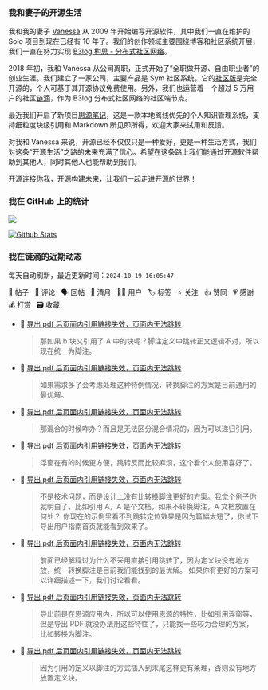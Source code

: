 ### 我和妻子的开源生活

我和我的妻子 [Vanessa](https://github.com/Vanessa219) 从 2009 年开始编写开源软件，其中我们一直在维护的 Solo 项目到现在已经有 10 年了。我们的创作领域主要围绕博客和社区系统开展，我们一直在努力实现 [B3log 构思 - 分布式社区网络](https://ld246.com/article/1546941897596)。

2018 年初，我和 Vanessa 从公司离职，正式开始了“全职做开源、自由职业者”的创业生涯。我们建立了一家公司，主要产品是 Sym 社区系统，它的[社区版](https://github.com/88250/symphony)是完全开源的，个人可基于其开源协议免费使用。另外，我们也运营着一个超过 5 万用户的社区[链滴](https://ld246.com)，作为 B3log 分布式社区网络的社区端节点。

最近我们开启了新项目[思源笔记](https://github.com/siyuan-note/siyuan)，这是一款本地离线优先的个人知识管理系统，支持细粒度块级引用和 Markdown 所见即所得，欢迎大家来试用和反馈。

对我和 Vanessa 来说，开源已经不仅仅只是一种爱好，更是一种生活方式，我们对这条“开源生活”之路的未来充满了信心。希望在这条路上我们能通过开源软件帮助到其他人，同时其他人也能帮助到我们。

开源连接你我，开源构建未来，让我们一起走进开源的世界！

### 我在 GitHub 上的统计

<a title="Hits" target="_blank" href="https://github.com/88250/88250"><img src="https://hits.b3log.org/88250/88250.svg"></a>

[![Github Stats](https://github-readme-stats.vercel.app/api?username=88250&theme=tokyonight&show_icons=true)](https://github.com/88250)

<!--events start -->

### 我在链滴的近期动态

每天自动刷新，最近更新时间：`2024-10-19 16:05:47`

📝 帖子 &nbsp; 💬 评论 &nbsp; 🗣 回帖 &nbsp; 🌙 清月 &nbsp; 👨‍💻 用户 &nbsp; 🏷️ 标签 &nbsp; ⭐️ 关注 &nbsp; 👍 赞同 &nbsp; 💗 感谢 &nbsp; 💰 打赏 &nbsp; 🗃 收藏

* 💬 [导出 pdf 后页面内引用链接失效，页面内无法跳转](https://ld246.com/article/1729305846229/comment/1729320047047#comments)

  > 那如果 b 块又引用了 A 中的块呢？脚注定义中跳转正文逻辑不对，所以现在统一为脚注。
* 💬 [导出 pdf 后页面内引用链接失效，页面内无法跳转](https://ld246.com/article/1729305846229/comment/1729314218887#comments)

  > 如果需求多了会考虑处理这种特例情况，转换脚注的方案是目前通用的最优解。
* 💬 [导出 pdf 后页面内引用链接失效，页面内无法跳转](https://ld246.com/article/1729305846229/comment/1729313945078#comments)

  > 那混合的时候咋办？而且是无法区分混合情况的，因为可以递归引用。
* 💬 [导出 pdf 后页面内引用链接失效，页面内无法跳转](https://ld246.com/article/1729305846229/comment/1729313631763#comments)

  > 浮窗在有的时候更方便，跳转反而比较麻烦，这个看个人使用喜好了。
* 💬 [导出 pdf 后页面内引用链接失效，页面内无法跳转](https://ld246.com/article/1729305846229/comment/1729313470053#comments)

  > 不是技术问题，而是设计上没有比转换脚注更好的方案。我觉个例子你就明白了，比如引用 A，A 是个文档，如果不转换脚注，A 文档放置在何处？ 你现在的示例里看不到跳转定位效果是因为篇幅太短了，你试下导出用户指南首页就能看到效果了。
* 💬 [导出 pdf 后页面内引用链接失效，页面内无法跳转](https://ld246.com/article/1729305846229/comment/1729311560895#comments)

  > 前面已经解释过为什么不采用直接引用跳转了，因为定义块没有地方放，统一转换脚注是目前我们能找到的最优解。 如果你有更好的方案可以详细描述一下，我们讨论看看。
* 💬 [导出 pdf 后页面内引用链接失效，页面内无法跳转](https://ld246.com/article/1729305846229/comment/1729311454878#comments)

  > 导出前是在思源应用内，所以可以使用思源的特性，比如引用浮窗等，但是导出 PDF 就没办法用这些特性了，只能找一些较为合理的方案，比如转换为脚注。
* 💬 [导出 pdf 后页面内引用链接失效，页面内无法跳转](https://ld246.com/article/1729305846229/comment/1729310357191#comments)

  > 因为引用的定义以脚注的方式插入到末尾这样更有条理，否则没有地方放置定义块。


<!--events end -->
